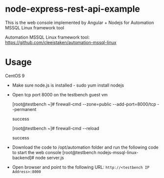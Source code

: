 # node-express-rest-api-example

This is the web console implemented by Angular + Nodejs for Automation MSSQL Linux framework tool

Automation MSSQL Linux framework tool: https://github.com/cleeistaken/automation-mssql-linux

# Usage

CentOS 9

* Make sure node.js is installed - sudo yum install nodejs

* Open tcp port 8000 on the testbench guest vm

    [root@testbench ~]# firewall-cmd --zone=public --add-port=8000/tcp --permanent

    success

    [root@testbench ~]# firewall-cmd --reload

    success

* Download the code to /opt/automation folder and run the following code to start the web console
    [root@testbench nodejs-mssql-linux-backend]# node server.js

* Open browser and point to the following URL: `http://<testbench IP Address>:8000`
